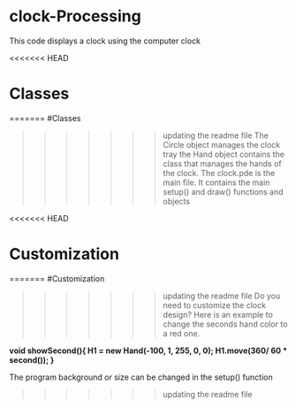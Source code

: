 # clock-Processing
This code displays a clock using the computer clock

<<<<<<< HEAD
# Classes
=======
#Classes
>>>>>>> updating the readme file
The Circle object  manages the clock tray
the Hand object  contains the class that manages the hands of the clock.
The clock.pde is the main file. It contains the main setup() and draw() functions and objects

<<<<<<< HEAD
# Customization
=======
#Customization
>>>>>>> updating the readme file
Do you need to customize the clock design?
Here is an example to change the seconds hand color to a red one.

**void showSecond(){
  H1 = new Hand(-100, 1,  255, 0, 0);
  H1.move(360/ 60 * second());
}**

The program background or size can be changed in the setup() function

>>>>>>> updating the readme file
